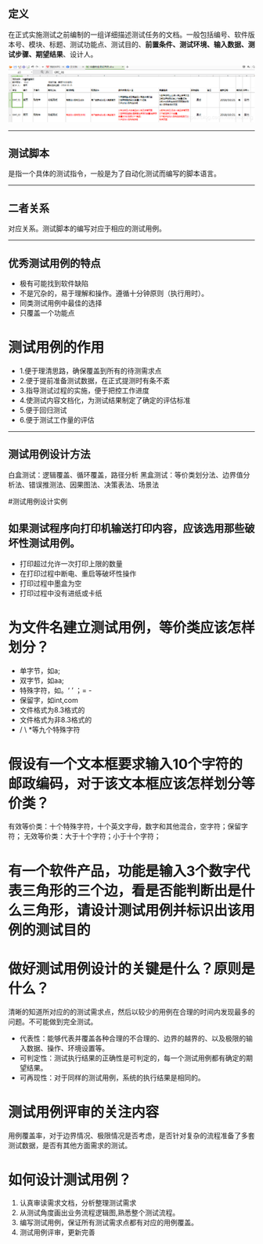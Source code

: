 ## 定义
在正式实施测试之前编制的一组详细描述测试任务的文档。一般包括编号、软件版本号、模块、标题、测试功能点、测试目的、**前置条件、测试环境、输入数据、测试步骤、期望结果**、设计人。

![测试用例](/assets/images/test-example.png)

***

## 测试脚本
是指一个具体的测试指令，一般是为了自动化测试而编写的脚本语言。

----

## 二者关系
对应关系。测试脚本的编写对应于相应的测试用例。

----

## 优秀测试用例的特点
+ 极有可能找到软件缺陷
+ 不是冗杂的，易于理解和操作。遵循十分钟原则（执行用时）。
+ 同类测试用例中最佳的选择
+ 只覆盖一个功能点


# 测试用例的作用
+ 1.便于理清思路，确保覆盖到所有的待测需求点
+ 2.便于提前准备测试数据，在正式提测时有条不紊
+ 3.指导测试过程的实施，便于把控工作进度
+ 4.使测试内容文档化，为测试结果制定了确定的评估标准
+ 5.便于回归测试
+ 6.便于测试工作量的评估
----

## 测试用例设计方法
白盒测试：逻辑覆盖、循环覆盖，路径分析
黑盒测试：等价类划分法、边界值分析法、错误推测法、因果图法、决策表法、场景法

#测试用例设计实例
##  如果测试程序向打印机输送打印内容，应该选用那些破坏性测试用例。
+ 打印超过允许一次打印上限的数量
+ 在打印过程中断电、重启等破坏性操作
+ 打印过程中墨盒为空
+ 打印过程中没有进纸或卡纸
# 为文件名建立测试用例，等价类应该怎样划分？
+ 单字节，如a;
+ 双字节，如aa;
+ 特殊字符，如。‘ ’ ；= -
+ 保留字，如int,com
+ 文件格式为8.3格式的
+ 文件格式为非8.3格式的
+ / \ *等九个特殊字符
# 假设有一个文本框要求输入10个字符的邮政编码，对于该文本框应该怎样划分等价类？
有效等价类：十个特殊字符，十个英文字母，数字和其他混合，空字符；保留字符；
无效等价类：大于十个字符；小于十个字符；
# 有一个软件产品，功能是输入3个数字代表三角形的三个边，看是否能判断出是什么三角形，请设计测试用例并标识出该用例的测试目的



# 做好测试用例设计的关键是什么？原则是什么？
清晰的知道所对应的的测试需求点，然后以较少的用例在合理的时间内发现最多的问题。不可能做到完全测试。
+ 代表性：能够代表并覆盖各种合理的不合理的、边界的越界的、以及极限的输入数据、操作、环境设置等。
+ 可判定性：测试执行结果的正确性是可判定的，每一个测试用例都有确定的期望结果。
+ 可再现性：对于同样的测试用例，系统的执行结果是相同的。
# 测试用例评审的关注内容
用例覆盖率，对于边界情况、极限情况是否考虑，是否针对复杂的流程准备了多套测试数据，是否有其他方面需求的测试。
# 如何设计测试用例？
1. 认真审读需求文档，分析整理测试需求
2. 从测试角度画出业务流程逻辑图,熟悉整个测试流程。
3. 编写测试用例，保证所有测试需求点都有对应的用例覆盖。
4. 测试用例评审，更新完善